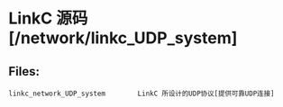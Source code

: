 # LinkC 源码 [/network/linkc_UDP_system]

## Files:
    linkc_network_UDP_system        LinkC 所设计的UDP协议[提供可靠UDP连接]
